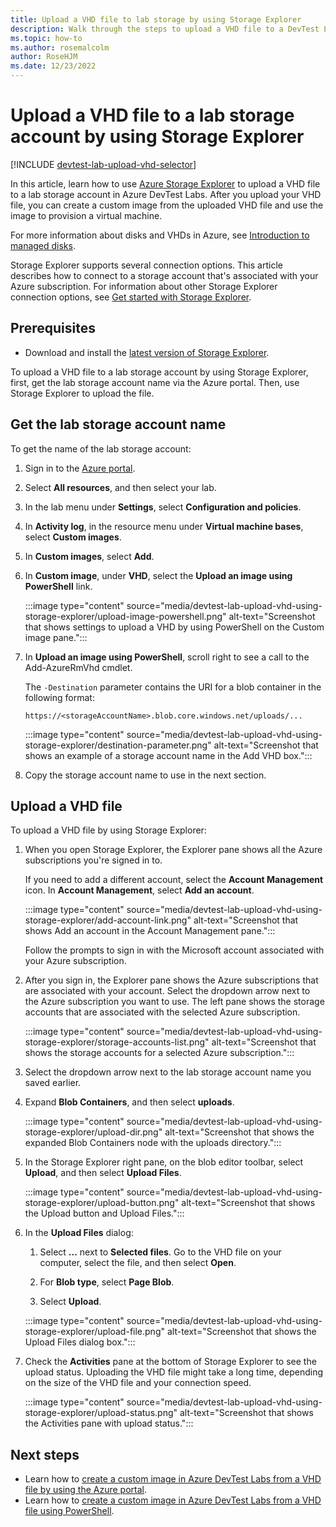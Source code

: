 ```yaml
---
title: Upload a VHD file to lab storage by using Storage Explorer
description: Walk through the steps to upload a VHD file to a DevTest Labs lab storage account by using Azure Storage Explorer.
ms.topic: how-to
ms.author: rosemalcolm
author: RoseHJM
ms.date: 12/23/2022
---
```


# Upload a VHD file to a lab storage account by using Storage Explorer

[!INCLUDE [devtest-lab-upload-vhd-selector](../../includes/devtest-lab-upload-vhd-selector.md)]

In this article, learn how to use [Azure Storage Explorer](../vs-azure-tools-storage-manage-with-storage-explorer.md) to upload a VHD file to a lab storage account in Azure DevTest Labs. After you upload your VHD file, you can create a custom image from the uploaded VHD file and use the image to provision a virtual machine.

For more information about disks and VHDs in Azure, see [Introduction to managed disks](../virtual-machines/managed-disks-overview.md).

Storage Explorer supports several connection options. This article describes how to connect to a storage account that's associated with your Azure subscription. For information about other Storage Explorer connection options, see [Get started with Storage Explorer](../vs-azure-tools-storage-manage-with-storage-explorer.md).

## Prerequisites

- Download and install the [latest version of Storage Explorer](https://www.storageexplorer.com).

To upload a VHD file to a lab storage account by using Storage Explorer, first, get the lab storage account name via the Azure portal. Then, use Storage Explorer to upload the file.

## Get the lab storage account name

To get the name of the lab storage account:

1. Sign in to the [Azure portal](https://go.microsoft.com/fwlink/p/?LinkID=525040).

1. Select **All resources**, and then select your lab.  

1. In the lab menu under **Settings**, select **Configuration and policies**.

1. In **Activity log**, in the resource menu under **Virtual machine bases**, select **Custom images**.

1. In **Custom images**, select **Add**.

1. In **Custom image**, under **VHD**, select the **Upload an image using PowerShell** link.

    :::image type="content" source="media/devtest-lab-upload-vhd-using-storage-explorer/upload-image-powershell.png" alt-text="Screenshot that shows settings to upload a VHD by using PowerShell on the Custom image pane.":::

1. In **Upload an image using PowerShell**, scroll right to see a call to the Add-AzureRmVhd cmdlet.

    The `-Destination` parameter contains the URI for a blob container in the following format:

    `https://<storageAccountName>.blob.core.windows.net/uploads/...`

    :::image type="content" source="media/devtest-lab-upload-vhd-using-storage-explorer/destination-parameter.png" alt-text="Screenshot that shows an example of a storage account name in the Add VHD box.":::

1. Copy the storage account name to use in the next section.

## Upload a VHD file

To upload a VHD file by using Storage Explorer:

1. When you open Storage Explorer, the Explorer pane shows all the Azure subscriptions you're signed in to.

   If you need to add a different account, select the **Account Management** icon. In **Account Management**, select **Add an account**.

   :::image type="content" source="media/devtest-lab-upload-vhd-using-storage-explorer/add-account-link.png" alt-text="Screenshot that shows Add an account in the Account Management pane.":::

   Follow the prompts to sign in with the Microsoft account associated with your Azure subscription.

1. After you sign in, the Explorer pane shows the Azure subscriptions that are associated with your account. Select the dropdown arrow next to the Azure subscription you want to use. The left pane shows the storage accounts that are associated with the selected Azure subscription.

   :::image type="content" source="media/devtest-lab-upload-vhd-using-storage-explorer/storage-accounts-list.png" alt-text="Screenshot that shows the storage accounts for a selected Azure subscription.":::
  
1. Select the dropdown arrow next to the lab storage account name you saved earlier.

1. Expand **Blob Containers**, and then select **uploads**.

   :::image type="content" source="media/devtest-lab-upload-vhd-using-storage-explorer/upload-dir.png" alt-text="Screenshot that shows the expanded Blob Containers node with the uploads directory.":::

1. In the Storage Explorer right pane, on the blob editor toolbar, select **Upload**, and then select **Upload Files**.

   :::image type="content" source="media/devtest-lab-upload-vhd-using-storage-explorer/upload-button.png" alt-text="Screenshot that shows the Upload button and Upload Files.":::

1. In the **Upload Files** dialog:

    1. Select **...** next to **Selected files**. Go to the VHD file on your computer, select the file, and then select **Open**.

    1. For **Blob type**, select **Page Blob**.

    1. Select **Upload**.

   :::image type="content" source="media/devtest-lab-upload-vhd-using-storage-explorer/upload-file.png" alt-text="Screenshot that shows the Upload Files dialog box.":::

1. Check the **Activities** pane at the bottom of Storage Explorer to see the upload status. Uploading the VHD file might take a long time, depending on the size of the VHD file and your connection speed.

   :::image type="content" source="media/devtest-lab-upload-vhd-using-storage-explorer/upload-status.png" alt-text="Screenshot that shows the Activities pane with upload status.":::

## Next steps

- Learn how to [create a custom image in Azure DevTest Labs from a VHD file by using the Azure portal](devtest-lab-create-template.md).
- Learn how to [create a custom image in Azure DevTest Labs from a VHD file using PowerShell](devtest-lab-create-custom-image-from-vhd-using-powershell.md).
